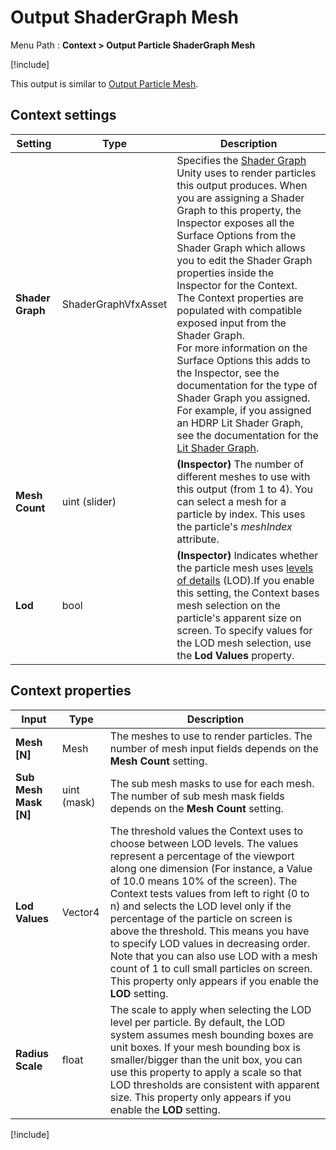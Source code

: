 # Output ShaderGraph Mesh

Menu Path : **Context > Output Particle ShaderGraph Mesh**

[!include[](Snippets/Context-OutputShaderGraph-InlineIntro.md)]

This output is similar to [Output Particle Mesh](Context-OutputParticleMesh.md).

## Context settings

| Setting | Type | Description |
| ------- | ---- | ----------- |
| **Shader Graph** | ShaderGraphVfxAsset | Specifies the [Shader Graph](https://docs.unity3d.com/Packages/com.unity.shadergraph@latest) Unity uses to render particles this output produces. When you are assigning a Shader Graph to this property, the Inspector exposes all the Surface Options from the Shader Graph which allows you to edit the Shader Graph properties inside the Inspector for the Context.<br />The Context properties are populated with compatible exposed input from the Shader Graph.<br />For more information on the Surface Options this adds to the Inspector, see the documentation for the type of Shader Graph you assigned. For example, if you assigned an HDRP Lit Shader Graph, see the documentation for the [Lit Shader Graph](https://docs.unity3d.com/Packages/com.unity.render-pipelines.high-definition@latest?subfolder=/manual/master-stack-lit.html). |
| **Mesh Count**   | uint (slider)       | **(Inspector)** The number of different meshes to use with this output (from 1 to 4). You can select a mesh for a particle by index. This uses the particle's *meshIndex* attribute. |
| **Lod**          | bool                | **(Inspector)** Indicates whether the particle mesh uses [levels of details](https://docs.unity3d.com/Manual/LevelOfDetail.html) (LOD).If you enable this setting, the Context bases mesh selection on the particle's apparent size on screen. To specify values for the LOD mesh selection, use the **Lod Values** property. |

## Context properties

| **Input**             | **Type**    | **Description**                                              |
| --------------------- | ----------- | ------------------------------------------------------------ |
| **Mesh [N]**          | Mesh        | The meshes to use to render particles. The number of mesh input fields depends on the **Mesh Count** setting. |
| **Sub Mesh Mask [N]** | uint (mask) | The sub mesh masks to use for each mesh. The number of sub mesh mask fields depends on the **Mesh Count** setting. |
| **Lod Values**        | Vector4     | The threshold values the Context uses to choose between LOD levels. The values represent a percentage of the viewport along one dimension (For instance, a Value of 10.0 means 10% of the screen). The Context tests values from left to right (0 to n) and selects the LOD level only if the percentage of the particle on screen is above the threshold. This means you have to specify LOD values in decreasing order. Note that you can also use LOD with a mesh count of 1 to cull small particles on screen. This property only appears if you enable the **LOD** setting. |
| **Radius Scale**      | float       | The scale to apply when selecting the LOD level per particle. By default, the LOD system assumes mesh bounding boxes are unit boxes. If your mesh bounding box is smaller/bigger than the unit box, you can use this property to apply a scale so that LOD thresholds are consistent with apparent size. This property only appears if you enable the **LOD** setting. |

[!include[](Snippets/Context-OutputShaderGraph-InlineNotes.md)]

